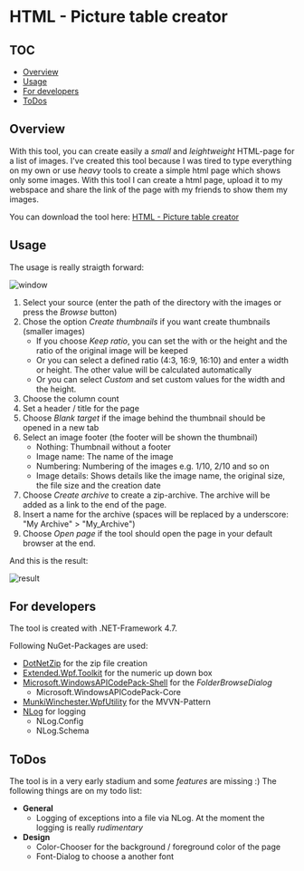 # HTML - Picture table creator

## TOC
- [Overview](#overview)
- [Usage](#usage)
- [For developers](#for-developers)
- [ToDos](#todos)

## Overview
With this tool, you can create easily a *small* and *leightweight* HTML-page for a list of images. I've created this tool because I was tired to type everything on my own or use *heavy* tools to create a simple html page which shows only some images. With this tool I can create a html page, upload it to my webspace and share the link of the page with my friends to show them my images.

You can download the tool here: [HTML - Picture table creator](http://www.de-boddels.de/images/HtmlPictureTableCreator.zip)

## Usage
The usage is really straigth forward:

![window](http://www.de-boddels.de/images/window.png)

1. Select your source (enter the path of the directory with the images or press the *Browse* button)
2. Chose the option *Create thumbnails* if you want create thumbnails (smaller images)
    - If you choose *Keep ratio*, you can set the with or the height and the ratio of the original image will be keeped
    - Or you can select a defined ratio (4:3, 16:9, 16:10) and enter a width or height. The other value will be calculated automatically
    - Or you can select *Custom* and set custom values for the width and the height.
3. Choose the column count
4. Set a header / title for the page
5. Choose *Blank target* if the image behind the thumbnail should be opened in a new tab
6. Select an image footer (the footer will be shown the thumbnail)
    - Nothing: Thumbnail without a footer
    - Image name: The name of the image
    - Numbering: Numbering of the images e.g. 1/10, 2/10 and so on
    - Image details: Shows details like the image name, the original size, the file size and the creation date
7. Choose *Create archive* to create a zip-archive. The archive will be added as a link to the end of the page.
8. Insert a name for the archive (spaces will be replaced by a underscore: "My Archive" > "My_Archive")
9. Choose *Open page* if the tool should open the page in your default browser at the end.

And this is the result:

![result](http://www.de-boddels.de/images/result.png)

## For developers
The tool is created with .NET-Framework 4.7.

Following NuGet-Packages are used:
- [DotNetZip](https://github.com/haf/DotNetZip.Semverd) for the zip file creation
- [Extended.Wpf.Toolkit](https://github.com/xceedsoftware/wpftoolkit) for the numeric up down box
- [Microsoft.WindowsAPICodePack-Shell](http://code.msdn.microsoft.com/WindowsAPICodePack) for the *FolderBrowseDialog*
    - Microsoft.WindowsAPICodePack-Core
- [MunkiWinchester.WpfUtility](https://github.com/MunkiWinchester/WpfUtility) for the MVVN-Pattern
- [NLog](http://nlog-project.org/) for logging
    - NLog.Config
    - NLog.Schema

## ToDos
The tool is in a very early stadium and some *features* are missing :) The following things are on my todo list:
- **General**
    - Logging of exceptions into a file via NLog. At the moment the logging is really *rudimentary*
- **Design**
    - Color-Chooser for the background / foreground color of the page
    - Font-Dialog to choose a another font